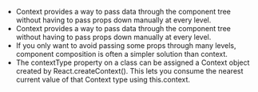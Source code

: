- Context provides a way to pass data through the component tree without having to pass props down manually at every level.
- Context provides a way to pass data through the component tree without having to pass props down manually at every level.
- If you only want to avoid passing some props through many levels, component composition is often a simpler solution than context.
- The contextType property on a class can be assigned a Context object created by React.createContext(). This lets you consume the nearest current value of that Context type using this.context.
